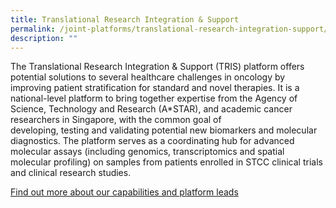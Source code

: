 ```yaml
---
title: Translational Research Integration & Support
permalink: /joint-platforms/translational-research-integration-support/
description: ""
---
```

The Translational Research Integration &amp; Support (TRIS) platform offers potential solutions to several healthcare challenges in oncology by improving patient stratification for standard and novel therapies. It is a national-level platform to bring together&nbsp;expertise&nbsp;from the Agency of Science, Technology and Research (A\*STAR), and academic cancer researchers in Singapore, with the common goal of developing,&nbsp;testing&nbsp;and&nbsp;validating&nbsp;potential new biomarkers and molecular diagnostics. The platform serves as a coordinating hub for advanced molecular assays (including genomics,&nbsp;transcriptomics&nbsp;and spatial molecular profiling) on samples from patients enrolled in STCC clinical trials and clinical research studies.

<a target="_blank" href="/platform-3/translational-research-integration-support/">Find out more about our capabilities and platform leads</a>